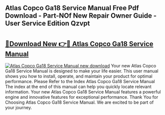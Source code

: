 ## Atlas Copco Ga18 Service Manual Free Pdf Download - Part-NOf New Repair Owner Guide - User Service Edition Qzvpt

# <h2><a href="http://bc16143.oget.top/?id=Atlas+Copco+Ga18+Service+Manual">🔗Download New 👉🔴 Atlas Copco Ga18 Service Manual</a></h2>

[![Atlas Copco Ga18 Service Manual new download](https://i.imgur.com/5g1atiW.png)](http://bc16143.oget.top/?id=Atlas+Copco+Ga18+Service+Manual)
Your new Atlas Copco Ga18 Service Manual is designed to make your life easier. This user manual shows you how to install, operate, and maintain your product for optimal performance. Please Refer to the Index Atlas Copco Ga18 Service Manual The index at the end of this manual can help you quickly locate relevant information. Your new Atlas Copco Ga18 Service Manual features a powerful engine and innovative features for exceptional performance. Thank You for Choosing Atlas Copco Ga18 Service Manual. We are excited to be part of your journey.
